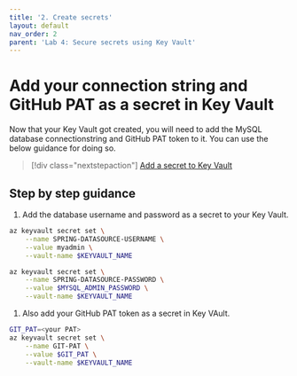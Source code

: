 ```yaml
---
title: '2. Create secrets'
layout: default
nav_order: 2
parent: 'Lab 4: Secure secrets using Key Vault'
---
```


# Add your connection string and GitHub PAT as a secret in Key Vault

Now that your Key Vault got created, you will need to add the MySQL database connectionstring and GitHub PAT token to it. You can use the below guidance for doing so.

> [!div class="nextstepaction"]
> [Add a secret to Key Vault](https://docs.microsoft.com/en-us/azure/spring-cloud/tutorial-managed-identities-key-vault#set-up-your-key-vault)

## Step by step guidance

1. Add the database username and password as a secret to your Key Vault.

```bash
az keyvault secret set \
    --name SPRING-DATASOURCE-USERNAME \
    --value myadmin \
    --vault-name $KEYVAULT_NAME

az keyvault secret set \
    --name SPRING-DATASOURCE-PASSWORD \
    --value $MYSQL_ADMIN_PASSWORD \
    --vault-name $KEYVAULT_NAME
```

1. Also add your GitHub PAT token as a secret in Key VAult.

```bash
GIT_PAT=<your PAT>
az keyvault secret set \
    --name GIT-PAT \
    --value $GIT_PAT \
    --vault-name $KEYVAULT_NAME
```



